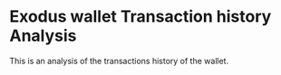# Exodus wallet Transaction history Analysis

This is an analysis of the transactions history of the wallet.